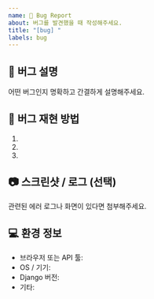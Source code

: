```yaml
---
name: 🐞 Bug Report
about: 버그를 발견했을 때 작성해주세요.
title: "[bug] "
labels: bug
---
```


## 🐛 버그 설명
어떤 버그인지 명확하고 간결하게 설명해주세요.

## 🔁 버그 재현 방법
1.
2.
3.

## 📷 스크린샷 / 로그 (선택)
관련된 에러 로그나 화면이 있다면 첨부해주세요.

## 💻 환경 정보
- 브라우저 또는 API 툴:
- OS / 기기:
- Django 버전:
- 기타: 